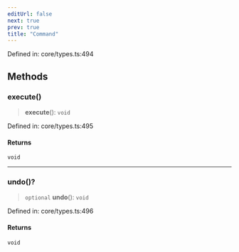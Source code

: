 ```yaml
---
editUrl: false
next: true
prev: true
title: "Command"
---
```


Defined in: core/types.ts:494

## Methods

### execute()

> **execute**(): `void`

Defined in: core/types.ts:495

#### Returns

`void`

***

### undo()?

> `optional` **undo**(): `void`

Defined in: core/types.ts:496

#### Returns

`void`
